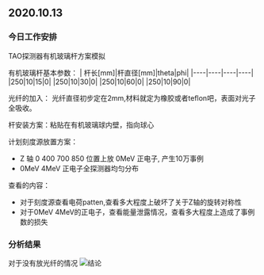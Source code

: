 ## 2020.10.13
### 今日工作安排
TAO探测器有机玻璃杆方案模拟

有机玻璃杆基本参数：
| 杆长[mm]|杆直径[mm]|theta|phi|
|----|----|----|----|
|250|10|15|0|
|250|10|30|0|
|250|10|60|0|
|250|10|90|0|

光纤的加入： 光纤直径初步定在2mm,材料就定为橡胶或者teflon吧，表面对光子全吸收。

杆安装方案：粘贴在有机玻璃球内壁，指向球心

计划刻度源放置方案：
* Z 轴 0 400 700 850 位置上放 0MeV 正电子, 产生10万事例
* 0MeV 4MeV 正电子全探测器均匀分布

查看的内容：
* 对于刻度源查看电荷patten,查看多大程度上破坏了关于Z轴的旋转对称性
* 对于0MeV 4MeV的正电子，查看能量泄露情况，查看多大程度上造成了事例数的损失

### 分析结果

对于没有放光纤的情况
![结论](https://github.com/XuHangkun/DocProject-TAO-Calibrate/tree/master/document/figure/test.png)

